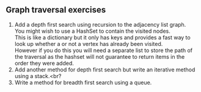 ## Graph traversal exercises

1. Add a depth first search using recursion to the adjacency list graph.<br>
You might wish to use a HashSet to contain the visited nodes.<br> 
This is like a dictionary but it only has keys and provides a fast way to look up whether a or not a vertex has already been visited.<br>
However if you do this you will need a separate list to store the path of the traversal as the hashset will not guarantee to return items in the order they were added.<br>
2. Add another method for depth first search but write an iterative method using a stack.<br?
3. Write a method for breadth first search using a queue.<br>
